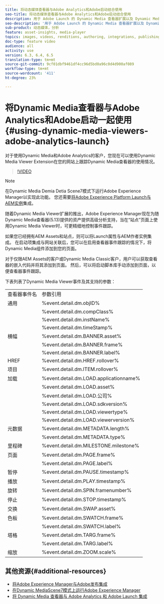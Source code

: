 ```yaml
---
title: 将动态媒体查看器与Adobe Analytics和Adobe启动结合使用
seo-title: 将动态媒体查看器与Adobe Analytics和Adobe启动结合使用
description: 用于 Adobe Launch 的 Dynamic Media 查看器扩展以及 Dynamic Media 查看器 5.13 版允许 Dynamic Media 客户、Adobe Analytics 客户和 Adobe Launch 客户在其 Adobe Launch 配置中使用特定于 Dynamic Media 查看器的事件和数据。
seo-description: '用于 Adobe Launch 的 Dynamic Media 查看器扩展以及 Dynamic Media 查看器 5.13 版允许 Dynamic Media 客户、Adobe Analytics 客户和 Adobe Launch 客户在其 Adobe Launch 配置中使用特定于 Dynamic Media 查看器的事件和数据。 '
sub-product: 动态媒体，分析
feature: asset-insights, media-player
topics: images, videos, renditions, authoring, integrations, publishing
doc-type: feature video
audience: all
activity: use
version: 6.3, 6.4, 6.5
translation-type: tm+mt
source-git-commit: 9cf01dbf9461df4cc96d5bd0a96c0d4d900af089
workflow-type: tm+mt
source-wordcount: '411'
ht-degree: 23%

---
```



# 将Dynamic Media查看器与Adobe Analytics和Adobe启动一起使用{#using-dynamic-media-viewers-adobe-analytics-launch}

对于使用Dynamic Media和Adobe Analytics的客户，您现在可以使用Dynamic Media Viewer Extension在您的网站上跟踪Dynamic Media查看器的使用情况。

>[!VIDEO](https://video.tv.adobe.com/v/29308/?quality=12&learn=on)

>[!NOTE]
>
> 在Dynamic Media Demia Detia Scene7模式下运行Adobe Experience Manager以实现此功能。 您还需要[将Adobe Experience Platform Launch与AEM实例](https://docs.adobe.com/content/help/en/experience-manager-learn/sites/integrations/adobe-launch-integration-tutorial-understand.html)集成。

随着Dynamic Media Viewer扩展的推出，Adobe Experience Manager现在为随Dynamic Media查看器(5.13)提供的资产提供高级分析支持，当在“站点”页面上使用Dynamic Media Viewer时，可更精细地控制事件跟踪。

如果您已经拥有AEM Assets和站点，则可以将Launch属性与AEM作者实例集成。 在启动项集成与网站关联后，您可以在启用查看器事件跟踪的情况下，将Dynamic Media组件添加到您的页面。

对于仅限AEM Assets的客户或Dynamic Media Classic客户，用户可以获取查看器的嵌入代码并将其添加到页面。 然后，可以将启动脚本库手动添加到页面，以便查看器事件跟踪。

下表列表了Dynamic Media Viewer事件及其支持的参数：

<table>
   <tbody>
      <tr>
         <td>查看器事件名</td>
         <td>参数引用</td>
      </tr>
      <tr>
         <td> 通用 </td>
         <td> %event.detail.dm.objID% </td>
      </tr>
      <tr>
         <td> </td>
         <td> %event.detail.dm.compClass% </td>
      </tr>
      <tr>
         <td> </td>
         <td> %event.detail.dm.instName% </td>
      </tr>
      <tr>
         <td> </td>
         <td> %event.detail.dm.timeStamp% </td>
      </tr>
      <tr>
         <td> 横幅 <br></td>
         <td> %event.detail.dm.BANNER.asset% </td>
      </tr>
      <tr>
         <td> </td>
         <td> %event.detail.dm.BANNER.frame% </td>
      </tr>
      <tr>
         <td> </td>
         <td> %event.detail.dm.BANNER.label% </td>
      </tr>
      <tr>
         <td> HREF </td>
         <td> %event.detail.dm.HREF.rollover% </td>
      </tr>
      <tr>
         <td> 项目 </td>
         <td> %event.detail.dm.ITEM.rollover% </td>
      </tr>
      <tr>
         <td> 加载 </td>
         <td> %event.detail.dm.LOAD.applicationname% </td>
      </tr>
      <tr>
         <td><strong> </strong></td>
         <td> %event.detail.dm.LOAD.asset% </td>
      </tr>
      <tr>
         <td><strong> </strong></td>
         <td> %event.detail.dm.LOAD.公司% </td>
      </tr>
      <tr>
         <td><strong> </strong></td>
         <td> %event.detail.dm.LOAD.sdkversion% </td>
      </tr>
      <tr>
         <td><strong> </strong></td>
         <td> %event.detail.dm.LOAD.viewertype% </td>
      </tr>
      <tr>
         <td><strong> </strong></td>
         <td> %event.detail.dm.LOAD.viewerversion% </td>
      </tr>
      <tr>
         <td> 元数据 </td>
         <td> %event.detail.dm.METADATA.length% </td>
      </tr>
      <tr>
         <td> </td>
         <td> %event.detail.dm.METADATA.type% </td>
      </tr>
      <tr>
         <td> 里程碑 </td>
         <td> %event.detail.dm.MILESTONE.milestone% </td>
      </tr>
      <tr>
         <td> 页面 </td>
         <td> %event.detail.dm.PAGE.frame% </td>
      </tr>
      <tr>
         <td> </td>
         <td> %event.detail.dm.PAGE.label% </td>
      </tr>
      <tr>
         <td> 暂停 </td>
         <td> %event.detail.dm.PAUSE.timestamp% </td>
      </tr>
      <tr>
         <td> 播放 </td>
         <td> %event.detail.dm.PLAY.timestamp% </td>
      </tr>
      <tr>
         <td> 旋转 </td>
         <td> %event.detail.dm.SPIN.framenumber% </td>
      </tr>
      <tr>
         <td> 停止 </td>
         <td> %event.detail.dm.STOP.timestamp% </td>
      </tr>
      <tr>
         <td> 交换 </td>
         <td> %event.detail.dm.SWAP.asset% </td>
      </tr>
      <tr>
         <td> 色板 </td>
         <td> %event.detail.dm.SWATCH.frame% </td>
      </tr>
      <tr>
         <td> </td>
         <td> %event.detail.dm.SWATCH.label% </td>
      </tr>
      <tr>
         <td> 塔格 </td>
         <td> %event.detail.dm.TARG.frame% </td>
      </tr>
      <tr>
         <td> </td>
         <td> %event.detail.dm.TARG.label% </td>
      </tr>
      <tr>
         <td> 缩放 </td>
         <td> %event.detail.dm.ZOOM.scale% </td>
      </tr>
   </tbody>
</table>

## 其他资源{#additional-resources}

* [将Adobe Experience Manager与Adobe发布集成](https://docs.adobe.com/content/help/en/experience-manager-learn/sites/integrations/adobe-launch-integration-tutorial-understand.html)
* [在Dynamic MediaScene7模式上运行Adobe Experience Manager](https://helpx.adobe.com/experience-manager/6-5/assets/using/config-dms7.html)
* [将 Dynamic Media 查看器与 Adobe Analytics 和 Adobe Launch 集成](https://helpx.adobe.com/experience-manager/6-5/assets/using/launch.html)
